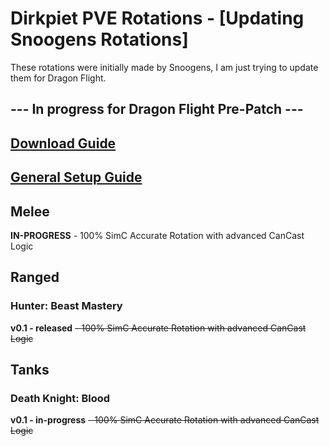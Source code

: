 # Dirkpiet PVE Rotations - [Updating Snoogens Rotations]
These rotations were initially made by Snoogens, I am just trying to update them for Dragon Flight.
## --- In progress for Dragon Flight Pre-Patch ---
## [Download Guide](https://github.com/dirkpiet/Hekili-Rotations/wiki/Setup-Guide)  
## [General Setup Guide](https://github.com/dirkpiet/Hekili-Rotations/wiki/General-Guide)    
## Melee  
**IN-PROGRESS** - 100% SimC Accurate Rotation with advanced CanCast Logic
## Ranged
### Hunter: Beast Mastery
**v0.1 - released** ~~- 100% SimC Accurate Rotation with advanced CanCast Logic~~
## Tanks
### Death Knight: Blood
**v0.1 - in-progress** ~~- 100% SimC Accurate Rotation with advanced CanCast Logic~~